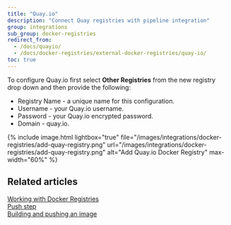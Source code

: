 ```yaml
---
title: "Quay.io"
description: "Connect Quay registries with pipeline integration"
group: integrations
sub_group: docker-registries
redirect_from:
  - /docs/quayio/
  - /docs/docker-registries/external-docker-registries/quay-io/
toc: true
---
```

To configure Quay.io first select **Other Registries** from the new registry drop down and then provide the following:

* Registry Name - a unique name for this configuration.
* Username - your Quay.io username.
* Password - your Quay.io encrypted password.
* Domain - quay.io.

{% include image.html 
	lightbox="true" 
	file="/images/integrations/docker-registries/add-quay-registry.png" 
	url="/images/integrations/docker-registries/add-quay-registry.png" 
	alt="Add Quay.io Docker Registry" 
	max-width="60%" %}

## Related articles
[Working with Docker Registries]({{site.baseurl}}/docs/ci-cd-guides/working-with-docker-registries/)  
[Push step]({{site.baseurl}}/docs/pipelines/steps/push/)  
[Building and pushing an image]({{site.baseurl}}/docs/yaml-examples/examples/build-and-push-an-image/)  